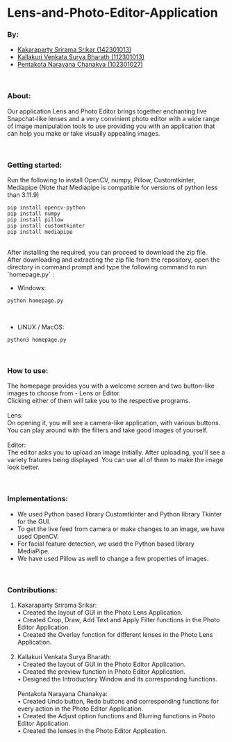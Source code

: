 # Lens-and-Photo-Editor-Application

### By:
- [Kakaraparty Srirama Srikar (142301013)](https://github.com/k-srirama-srikar)
- [Kallakuri Venkata Surya Bharath (112301013)](https://github.com/BharathKallakuri)
- [Pentakota Narayana Chanakya (102301027)](https://github.com/ChanakyaPKD)
<br>

### About:
Our application Lens and Photo Editor brings together enchanting live Snapchat-like lenses and a very convinient photo editor with a wide range of image manipulation tools to use providing you with an application that can help you make or take visually appealing images.

<br>

### Getting started:
Run the following to install OpenCV, numpy, Pillow, Customtkinter, Mediapipe (Note that Mediapipe is compatible for versions of python less than 3.11.9)
<br>
```
pip install opencv-python
pip install numpy
pip install pillow
pip install customtkinter
pip install mediapipe
```
<br>
After installing the required, you can proceed to download the zip file.
<br>
After downloading and extracting the zip file from the repository, open the directory in command prompt and type the following command to run `homepage.py` :
<br>

- Windows:
```
python homepage.py
```
<br>

- LINUX / MacOS:
```
python3 homepage.py
```

<br>

### How to use:
The homepage provides you with a welcome screen and two button-like images to choose from - Lens or Editor.<br>
Clicking either of them will take you to the respective programs.<br><br>
Lens: <br>
On opening it, you will see a camera-like application, with various buttons. You can play around with the filters and take good images of yourself.<br><br>
Editor:<br>
The editor asks you to upload an image initially. After uploading, you'll see a variety fratures being displayed. You can use all of them to make the image look better.

<br>

### Implementations:
- We used Python based library Customtkinter and Python library Tkinter for the GUI.
- To get the live feed from camera or make changes to an image, we have used OpenCV.
- For facial feature detection, we used the Python based library MediaPipe.
- We have used Pillow as well to change a few properties of images.

<br>

### Contributions:
1. Kakaraparty Srirama Srikar:<br>
• Created the layout of GUI in the Photo Lens Application.<br>
• Created Crop, Draw, Add Text and Apply Filter functions
in the Photo Editor Application.<br>
• Created the Overlay function for different lenses in the
Photo Lens Application.<br><br>
2. Kallakuri Venkata Surya Bharath:<br>
• Created the layout of GUI in the Photo Editor Application.<br>
• Created the preview function in Photo Editor Application.<br>
• Designed the Introductory Window and its corresponding
functions.<br><br>
Pentakota Narayana Chanakya:<br>
• Created Undo button, Redo buttons and corresponding
functions for every action in the Photo Editor Application.<br>
• Created the Adjust option functions and Blurring
functions in Photo Editor Application.<br>
• Created the lenses in the Photo Editor Application.<br>
